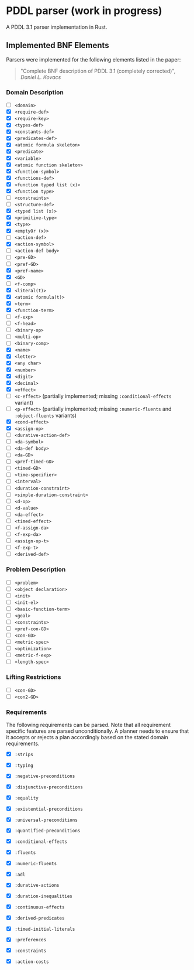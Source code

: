 # PDDL parser (work in progress)

A PDDL 3.1 parser implementation in Rust.

## Implemented BNF Elements

Parsers were implemented for the following elements
listed in the paper:

> "Complete BNF description of PDDL 3.1 (completely corrected)",
> _Daniel L. Kovacs_

### Domain Description

- [ ] `<domain>`
- [x] `<require-def>`
- [x] `<require-key>`
- [x] `<types-def>`
- [x] `<constants-def>`
- [x] `<predicates-def>`
- [x] `<atomic formula skeleton>`
- [x] `<predicate>`
- [x] `<variable>`
- [x] `<atomic function skeleton>`
- [x] `<function-symbol>`
- [x] `<functions-def>`
- [x] `<function typed list (x)>`
- [x] `<function type>`
- [ ] `<constraints>`
- [ ] `<structure-def>`
- [x] `<typed list (x)>`
- [x] `<primitive-type>`
- [x] `<type>`
- [x] `<emptyOr (x)>`
- [ ] `<action-def>`
- [x] `<action-symbol>`
- [ ] `<action-def body>`
- [ ] `<pre-GD>`
- [ ] `<pref-GD>`
- [x] `<pref-name>`
- [x] `<GD>`
- [ ] `<f-comp>`
- [x] `<literal(t)>`
- [x] `<atomic formula(t)>`
- [x] `<term>`
- [x] `<function-term>`
- [ ] `<f-exp>`
- [ ] `<f-head>`
- [ ] `<binary-op>`
- [ ] `<multi-op>`
- [ ] `<binary-comp>`
- [x] `<name>`
- [x] `<letter>`
- [x] `<any char>`
- [x] `<number>`
- [x] `<digit>`
- [x] `<decimal>`
- [x] `<effect>`
- [ ] `<c-effect>` (partially implemented; missing `:conditional-effects` variant)
- [ ] `<p-effect>` (partially implemented; missing `:numeric-fluents` and `:object-fluents` variants)
- [x] `<cond-effect>`
- [x] `<assign-op>`
- [ ] `<durative-action-def>`
- [ ] `<da-symbol>`
- [ ] `<da-def body>`
- [ ] `<da-GD>`
- [ ] `<pref-timed-GD>`
- [ ] `<timed-GD>`
- [ ] `<time-specifier>`
- [ ] `<interval>`
- [ ] `<duration-constraint>`
- [ ] `<simple-duration-constraint>`
- [ ] `<d-op>`
- [ ] `<d-value>`
- [ ] `<da-effect>`
- [ ] `<timed-effect>`
- [ ] `<f-assign-da>`
- [ ] `<f-exp-da>`
- [ ] `<assign-op-t>`
- [ ] `<f-exp-t>`
- [ ] `<derived-def>`

### Problem Description

- [ ] `<problem>`
- [ ] `<object declaration>`
- [ ] `<init>`
- [ ] `<init-el>`
- [ ] `<basic-function-term>`
- [ ] `<goal>`
- [ ] `<constraints>`
- [ ] `<pref-con-GD>`
- [ ] `<con-GD>`
- [ ] `<metric-spec>`
- [ ] `<optimization>`
- [ ] `<metric-f-exp>`
- [ ] `<length-spec>`

### Lifting Restrictions

- [ ] `<con-GD>`
- [ ] `<con2-GD>`

### Requirements

The following requirements can be parsed. Note that all
requirement specific features are parsed unconditionally. 
A planner needs to ensure that it accepts or rejects a 
plan accordingly based on the stated domain requirements.

- [x] `:strips`
- [x] `:typing`
- [x] `:negative-preconditions`
- [x] `:disjunctive-preconditions`
- [x] `:equality`
- [x] `:existential-preconditions`
- [x] `:universal-preconditions`
- [x] `:quantified-preconditions`
- [x] `:conditional-effects`
- [x] `:fluents`
- [x] `:numeric-fluents`
- [x] `:adl`
- [x] `:durative-actions`
- [x] `:duration-inequalities`
- [x] `:continuous-effects`
- [x] `:derived-predicates`
- [x] `:timed-initial-literals`
- [x] `:preferences`
- [x] `:constraints`
- [x] `:action-costs`

